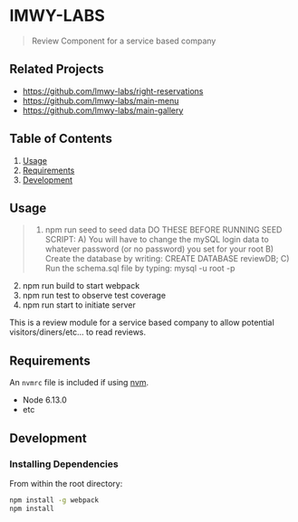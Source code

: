 # IMWY-LABS

> Review Component for a service based company

## Related Projects

  - https://github.com/lmwy-labs/right-reservations
  - https://github.com/lmwy-labs/main-menu
  - https://github.com/lmwy-labs/main-gallery

## Table of Contents

1. [Usage](#Usage)
1. [Requirements](#requirements)
1. [Development](#development)

## Usage

> 1. npm run seed to seed data
      DO THESE BEFORE RUNNING SEED SCRIPT:
        A) You will have to change the mySQL login data to whatever password (or no password) you    set for your root
        B) Create the database by writing: CREATE DATABASE reviewDB;
        C) Run the schema.sql file by typing: mysql -u root -p 

  2. npm run build to start webpack
  3. npm run test to observe test coverage
  4. npm run start to initiate server

  This is a review module for a service based company to allow potential visitors/diners/etc... to read reviews.

## Requirements

An `nvmrc` file is included if using [nvm](https://github.com/creationix/nvm).

- Node 6.13.0
- etc

## Development

### Installing Dependencies

From within the root directory:

```sh
npm install -g webpack
npm install
```

